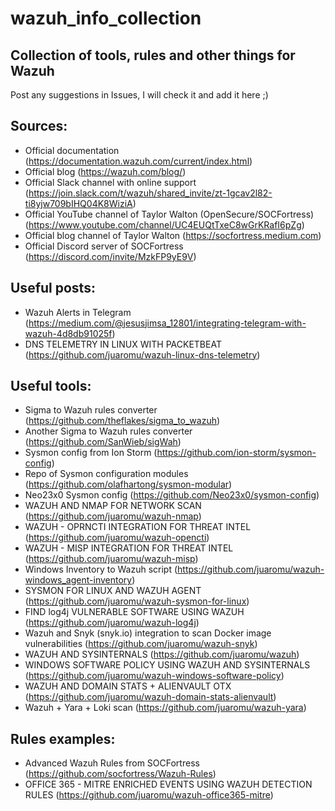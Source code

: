 # wazuh_info_collection
## Collection of tools, rules and other things for Wazuh

Post any suggestions in Issues, I will check it and add it here ;)

## Sources:
  - Official documentation (https://documentation.wazuh.com/current/index.html)
  - Official blog (https://wazuh.com/blog/)
  - Official Slack channel with online support (https://join.slack.com/t/wazuh/shared_invite/zt-1gcav2l82-ti8yjw709bIHQ04K8WiziA)
  - Official YouTube channel of Taylor Walton (OpenSecure/SOCFortress) (https://www.youtube.com/channel/UC4EUQtTxeC8wGrKRafI6pZg)
  - Official blog channel of Taylor Walton (https://socfortress.medium.com)
  - Official Discord server of SOCFortress (https://discord.com/invite/MzkFP9yE9V)
## Useful posts:
  - Wazuh Alerts in Telegram (https://medium.com/@jesusjimsa_12801/integrating-telegram-with-wazuh-4d8db91025f)
  - DNS TELEMETRY IN LINUX WITH PACKETBEAT (https://github.com/juaromu/wazuh-linux-dns-telemetry)
  
## Useful tools:
  - Sigma to Wazuh rules converter (https://github.com/theflakes/sigma_to_wazuh)
  - Another Sigma to Wazuh rules converter (https://github.com/SanWieb/sigWah)
  - Sysmon config from Ion Storm (https://github.com/ion-storm/sysmon-config)
  - Repo of Sysmon configuration modules (https://github.com/olafhartong/sysmon-modular)
  - Neo23x0 Sysmon config (https://github.com/Neo23x0/sysmon-config)
  - WAZUH AND NMAP FOR NETWORK SCAN (https://github.com/juaromu/wazuh-nmap)
  - WAZUH - OPRNCTI INTEGRATION FOR THREAT INTEL (https://github.com/juaromu/wazuh-opencti)
  - WAZUH - MISP INTEGRATION FOR THREAT INTEL (https://github.com/juaromu/wazuh-misp)
  - Windows Inventory to Wazuh script (https://github.com/juaromu/wazuh-windows_agent-inventory)
  - SYSMON FOR LINUX AND WAZUH AGENT (https://github.com/juaromu/wazuh-sysmon-for-linux)
  - FIND log4j VULNERABLE SOFTWARE USING WAZUH (https://github.com/juaromu/wazuh-log4j)
  - Wazuh and Snyk (snyk.io) integration to scan Docker image vulnerabilities (https://github.com/juaromu/wazuh-snyk)
  - WAZUH AND SYSINTERNALS (https://github.com/juaromu/wazuh)
  - WINDOWS SOFTWARE POLICY USING WAZUH AND SYSINTERNALS (https://github.com/juaromu/wazuh-windows-software-policy)
  - WAZUH AND DOMAIN STATS + ALIENVAULT OTX (https://github.com/juaromu/wazuh-domain-stats-alienvault)
  - Wazuh + Yara + Loki scan (https://github.com/juaromu/wazuh-yara)

## Rules examples:
  - Advanced Wazuh Rules from SOCFortress (https://github.com/socfortress/Wazuh-Rules)
  - OFFICE 365 - MITRE ENRICHED EVENTS USING WAZUH DETECTION RULES (https://github.com/juaromu/wazuh-office365-mitre)
